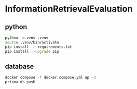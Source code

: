 # InformationRetrievalEvaluation

## python  
```bash
python -m venv .venv
source .venv/bin/activate
pip install -r requirements.txt
pip install --upgrade pip
```

## database 

```bash
docker compose -f docker.compose.yml up -d
prisma db push
```